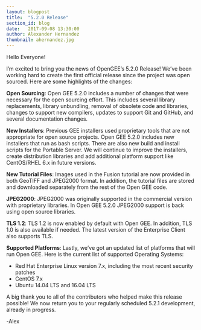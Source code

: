 ```yaml
---
layout: blogpost
title:  "5.2.0 Release"
section_id: blog
date:   2017-09-08 13:30:00
author: Alexander Hernandez
thumbnail: ahernandez.jpg
---
```


Hello Everyone!

I’m excited to bring you the news of OpenGEE’s 5.2.0 Release! We’ve been working hard to create the first official release since the project was open sourced. Here are some highlights of the changes:

**Open Sourcing**: Open GEE 5.2.0 includes a number of changes that were necessary for the open sourcing effort. This includes several library replacements, library unbundling, removal of obsolete code and libraries, changes to support new compilers, updates to support Git and GitHub, and several documentation changes.

**New Installers**: Previous GEE installers used proprietary tools that are not appropriate for open source projects. Open GEE 5.2.0 includes new installers that run as bash scripts. There are also new build and install scripts for the Portable Server. We will continue to improve the installers, create distribution libraries and add additional platform support like CentOS/RHEL 6.x in future versions.

**New Tutorial Files**: Images used in the Fusion tutorial are now provided in both GeoTIFF and JPEG2000 format. In addition, the tutorial files are stored and downloaded separately from the rest of the Open GEE code.

**JPEG2000**: JPEG2000 was originally supported in the commercial version with proprietary libraries. In Open GEE 5.2.0 JPEG2000 support is back using open source libraries.

**TLS 1.2**: TLS 1.2 is now enabled by default with Open GEE. In addition, TLS 1.0 is also available if needed. The latest version of the Enterprise Client also supports TLS.

**Supported Platforms**: Lastly, we’ve got an updated list of platforms that will run Open GEE. Here is the current list of supported Operating Systems:

* Red Hat Enterprise Linux version 7.x, including the most recent security patches
* CentOS 7.x
* Ubuntu 14.04 LTS and 16.04 LTS

A big thank you to all of the contributors who helped make this release possible! We now return you to your regularly scheduled 5.2.1 development, already in progress.

-Alex
